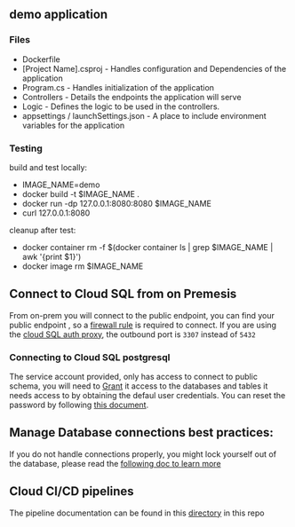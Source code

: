 ## demo application

### Files
- Dockerfile
- [Project Name].csproj - Handles configuration and Dependencies of the application
- Program.cs - Handles initialization of the application
- Controllers - Details the endpoints the application will serve
- Logic - Defines the logic to be used in the controllers.
- appsettings / launchSettings.json - A place to include environment variables for the application

### Testing
build and test locally:
- IMAGE_NAME=demo
- docker build -t $IMAGE_NAME .
- docker run -dp 127.0.0.1:8080:8080 $IMAGE_NAME
- curl 127.0.0.1:8080

cleanup after test:
- docker container rm -f $(docker container ls | grep $IMAGE_NAME | awk '{print $1}')
- docker image rm $IMAGE_NAME 

## Connect to Cloud SQL from on Premesis

From on-prem you will connect to the public endpoint, you can find your public endpoint , so a [firewall rule](https://hcaservicecentral.service-now.com/hca?id=hca_cat_item&sys_id=bc9146dedb79970006c1ef92ca96196e) is required to connect. If you are using the [cloud SQL auth proxy](https://cloud.google.com/sql/docs/postgres/connect-auth-proxy), the outbound port is `3307` instead of `5432` 

### Connecting to Cloud SQL postgresql

The service account provided, only has access to connect to public schema, you will need to [Grant](https://www.postgresql.org/docs/current/sql-grant.html) it access to the databases and tables it needs access to by obtaining the defaul user credentials. You can reset the password by following [this document](https://cloud.google.com/sql/docs/postgres/create-manage-users#change-pwd).

## Manage Database connections best practices:

If you do not handle connections properly, you might lock yourself out of the database, please read the [following doc to learn more](https://cloud.google.com/sql/docs/postgres/manage-connections#c_1)

## Cloud CI/CD pipelines

The pipeline documentation can be found in this [directory](/docs) in this repo
